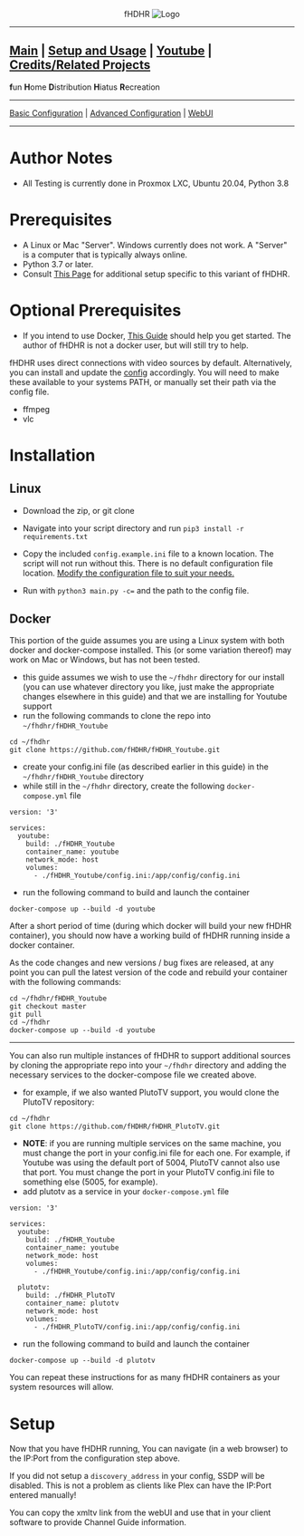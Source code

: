 <p align="center">fHDHR    <img src="images/logo.ico" alt="Logo"/></p>

---
[Main](README.md)  |  [Setup and Usage](Usage.md)  |  [Youtube](Origin.md)  |  [Credits/Related Projects](Related-Projects.md)
---
**f**un
**H**ome
**D**istribution
**H**iatus
**R**ecreation

---

[Basic Configuration](Config.md)  | [Advanced Configuration](ADV_Config.md) |  [WebUI](WebUI.md)

---

# Author Notes

* All Testing is currently done in Proxmox LXC, Ubuntu 20.04, Python 3.8


# Prerequisites

* A Linux or Mac "Server". Windows currently does not work. A "Server" is a computer that is typically always online.
* Python 3.7 or later.
* Consult [This Page](Origin.md) for additional setup specific to this variant of fHDHR.


# Optional Prerequisites
* If you intend to use Docker, [This Guide](https://docs.docker.com/get-started/) should help you get started. The author of fHDHR is not a docker user, but will still try to help.

fHDHR uses direct connections with video sources by default. Alternatively, you can install and update the [config](Config.md) accordingly. You will need to make these available to your systems PATH, or manually set their path via the config file.

* ffmpeg
* vlc


# Installation

## Linux

* Download the zip, or git clone
* Navigate into your script directory and run `pip3 install -r requirements.txt`
* Copy the included `config.example.ini` file to a known location. The script will not run without this. There is no default configuration file location. [Modify the configuration file to suit your needs.](Config.md)

* Run with `python3 main.py -c=` and the path to the config file.


## Docker
This portion of the guide assumes you are using a Linux system with both docker and docker-compose installed. This (or some variation thereof) may work on Mac or Windows, but has not been tested.

* this guide assumes we wish to use the `~/fhdhr` directory for our install (you can use whatever directory you like, just make the appropriate changes elsewhere in this guide) and that we are installing for Youtube support
* run the following commands to clone the repo into `~/fhdhr/fHDHR_Youtube`
```
cd ~/fhdhr
git clone https://github.com/fHDHR/fHDHR_Youtube.git
```
* create your config.ini file (as described earlier in this guide) in the `~/fhdhr/fHDHR_Youtube` directory
* while still in the `~/fhdhr` directory, create the following `docker-compose.yml` file
```
version: '3'

services:
  youtube:
    build: ./fHDHR_Youtube
    container_name: youtube
    network_mode: host
    volumes:
      - ./fHDHR_Youtube/config.ini:/app/config/config.ini
```
* run the following command to build and launch the container
```
docker-compose up --build -d youtube
```

After a short period of time (during which docker will build your new fHDHR container), you should now have a working build of fHDHR running inside a docker container.

As the code changes and new versions / bug fixes are released, at any point you can pull the latest version of the code and rebuild your container with the following commands:
```
cd ~/fhdhr/fHDHR_Youtube
git checkout master
git pull
cd ~/fhdhr
docker-compose up --build -d youtube
```
<hr />

You can also run multiple instances of fHDHR to support additional sources by cloning the appropriate repo into your `~/fhdhr` directory and adding the necessary services to the docker-compose file we created above.

* for example, if we also wanted PlutoTV support, you would clone the PlutoTV repository:
```
cd ~/fhdhr
git clone https://github.com/fHDHR/fHDHR_PlutoTV.git
```
* **NOTE**: if you are running multiple services on the same machine, you must change the port in your config.ini file for each one. For example, if Youtube was using the default port of 5004, PlutoTV cannot also use that port. You must change the port in your PlutoTV config.ini file to something else (5005, for example).
* add plutotv as a service in your `docker-compose.yml` file
```
version: '3'

services:
  youtube:
    build: ./fHDHR_Youtube
    container_name: youtube
    network_mode: host
    volumes:
      - ./fHDHR_Youtube/config.ini:/app/config/config.ini

  plutotv:
    build: ./fHDHR_PlutoTV
    container_name: plutotv
    network_mode: host
    volumes:
      - ./fHDHR_PlutoTV/config.ini:/app/config/config.ini
```
* run the following command to build and launch the container
```
docker-compose up --build -d plutotv
```

You can repeat these instructions for as many fHDHR containers as your system resources will allow.

# Setup

Now that you have fHDHR running, You can navigate (in a web browser) to the IP:Port from the configuration step above.

If you did not setup a `discovery_address` in your config, SSDP will be disabled. This is not a problem as clients like Plex can have the IP:Port entered manually!

You can copy the xmltv link from the webUI and use that in your client software to provide Channel Guide information.
